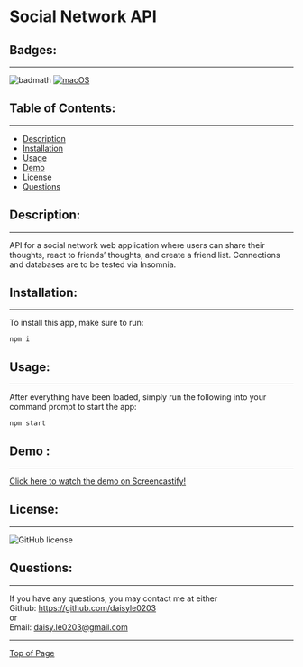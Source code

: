# Social Network API

## Badges:
---

![badmath](https://img.shields.io/github/languages/top/lernantino/badmath)
[![macOS](https://svgshare.com/i/ZjP.svg)](https://svgshare.com/i/ZjP.svg)

## Table of Contents:

---

- [Description](#description)
- [Installation](#installation)
- [Usage](#usage)
- [Demo](#demo)
- [License](#license)
- [Questions](#questions)

## Description:

---

API for a social network web application where users can share their thoughts, react to friends’ thoughts, and create a friend list. Connections and databases are to be tested via Insomnia.

## Installation:

---

To install this app, make sure to run:
```
npm i
```

## Usage:

---

After everything have been loaded, simply run the following into your command prompt to start the app:
```
npm start
```
## Demo :

---
[Click here to watch the demo on Screencastify!](https://drive.google.com/file/d/1EbSMsSYcyr0RTq2La5wsYER13MjQdP6S/view)

## License:

---

![GitHub license](https://img.shields.io/github/license/Naereen/StrapDown.js.svg)


## Questions:

---

If you have any questions, you may contact me at either <br>
Github: https://github.com/daisyle0203
<br>
or
<br>
Email: daisy.le0203@gmail.com

---

[Top of Page](#social-network-api)
